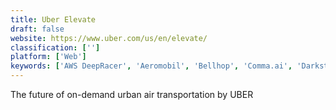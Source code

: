 ```yaml
---
title: Uber Elevate
draft: false 
website: https://www.uber.com/us/en/elevate/
classification: ['']
platform: ['Web']
keywords: ['AWS DeepRacer', 'Aeromobil', 'Bellhop', 'Comma.ai', 'Darkstore', 'EDIT Self-Driving Car', 'Ek', 'OSVehicle', 'Scale Self-Driving Training API', 'Scootbee', 'Teleport', 'Totals for Uber', 'Ubeen', 'Uber Beacon', 'Uber Movement', 'UberFreight']
---
```

The future of on-demand urban air transportation by UBER